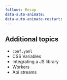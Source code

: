```yaml
---
follows: Recap
data-auto-animate:
data-auto-animate-restart:
---
```


## Additional topics

* `conf.yaml`
* CSS Variables
* Integrating a JS library
* Workers
* Api streams
